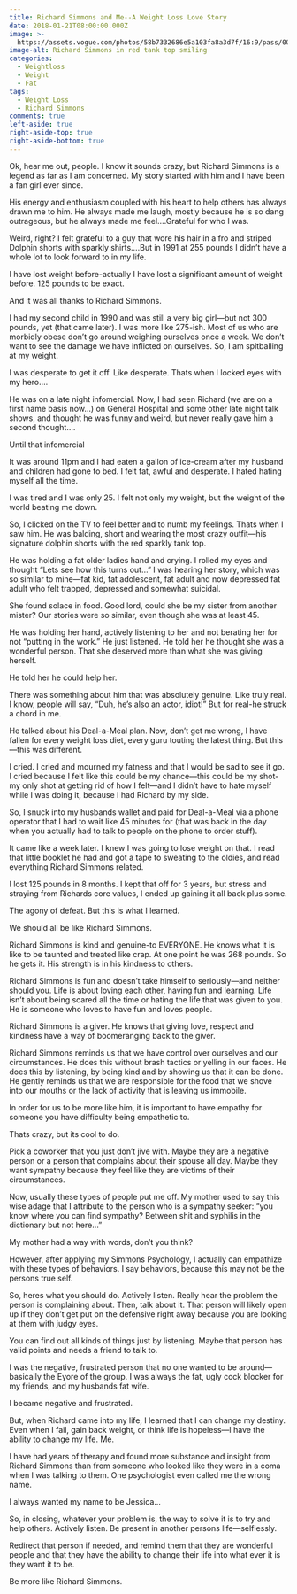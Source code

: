 ```yaml
---
title: Richard Simmons and Me--A Weight Loss Love Story
date: 2018-01-21T08:00:00.000Z
image: >-
  https://assets.vogue.com/photos/58b7332686e5a103fa8a3d7f/16:9/pass/00-social-richard-simmons-news.jpg
image-alt: Richard Simmons in red tank top smiling
categories:
  - Weightloss
  - Weight
  - Fat
tags:
  - Weight Loss
  - Richard Simmons
comments: true
left-aside: true
right-aside-top: true
right-aside-bottom: true
---
```

Ok, hear me out, people.  I know it sounds crazy, but Richard Simmons is a legend as far as I am concerned. My story started with him and I have been a fan girl ever since.



His energy and enthusiasm coupled with his heart to help others has always drawn me to him.  He always made me laugh, mostly because he is so dang outrageous, but he always made me feel….Grateful for who I was.



Weird, right?  I felt grateful to a guy that wore his hair in a fro and striped Dolphin shorts with sparkly shirts….But in 1991 at 255 pounds I didn’t have a whole lot to look forward to in my life.



I have lost weight before-actually I have lost a significant amount of weight before.  125 pounds to be exact.  



And it was all thanks to Richard Simmons.



I had my second child in 1990 and was still a very big girl—but not 300 pounds, yet (that came later).  I was more like 275-ish.  Most of us who are morbidly obese don’t go around weighing ourselves once a week.  We don’t want to see the damage we have inflicted on ourselves.  So, I am spitballing at my weight.



I was desperate to get it off.  Like desperate.  Thats when I locked eyes with my hero….



He was on a late night infomercial.  Now, I had seen Richard (we are on a first name basis now…) on General Hospital and some other late night talk shows, and thought he was funny and weird, but never really gave him a second thought….



Until that infomercial



It was around 11pm and I had eaten a gallon of ice-cream after my husband and children had gone to bed.  I felt fat, awful and desperate.  I hated hating myself all the time.



I was tired and I was only 25. I felt not only my weight, but the weight of the world beating me down.  



So, I clicked on the TV to feel better and to numb my feelings.  Thats when I saw him.  He was balding, short and wearing the most crazy outfit—his signature dolphin shorts with the red sparkly tank top.  



He was holding a fat older ladies hand and crying.  I rolled my eyes and thought “Lets see how this turns out…” I was hearing her story, which was so similar to mine—fat kid, fat adolescent, fat adult and now depressed fat adult who felt trapped, depressed and somewhat suicidal.



She found solace in food.  Good lord, could she be my sister from another mister?  Our stories were so similar, even though she was at least 45.



He was holding her hand, actively listening to her and not berating her for not “putting in the work.”  He just listened.  He told her he thought she was a wonderful person. That she deserved more than what she was giving herself.



 He told her he could help her.



There was something about him that was absolutely genuine.  Like truly real.  I know, people will say, “Duh, he’s also an actor, idiot!”  But for real-he struck a chord in me.  



He talked about his Deal-a-Meal plan. Now, don’t get me wrong, I have fallen for every weight loss diet, every guru touting the latest thing.  But this—this was different.



I cried. I cried and mourned my fatness and that I would be sad to see it go.  I cried because I felt like this could be my chance—this could be my shot-my only shot at getting rid of how I felt—and I didn’t have to hate myself while I was doing it, because I had Richard by my side.



So, I snuck into my husbands wallet and paid for Deal-a-Meal via a phone operator that I had to wait like 45 minutes for (that was back in the day when you actually had to talk to people on the phone to order stuff).  



It came like a week later.  I knew I was going to lose weight on that.  I read that little booklet he had and got a tape to sweating to the oldies, and read everything Richard Simmons related.  



I lost 125 pounds in 8 months.  I kept that off for 3 years, but stress and straying from Richards core values, I ended up gaining it all back plus some.  



The agony of defeat.  But this is what I learned.



We should all be like Richard Simmons.



Richard Simmons is kind and genuine-to EVERYONE. He knows what it is like to be taunted and treated like crap.  At one point he was 268 pounds.  So he gets it. His strength is in his kindness to others.

Richard Simmons is fun and doesn’t take himself to seriously—and neither should you.  Life is about loving each other, having fun and learning.  Life isn’t about being scared all the time or hating the life that was given to you. He is someone who loves to have fun and loves people.  

Richard Simmons is a giver.  He knows that giving love, respect and kindness have a way of boomeranging back to the giver.  

Richard Simmons reminds us that we have control over ourselves and our circumstances.  He does this without brash tactics or yelling in our faces.  He does this by listening, by being kind and by showing us that it can be done.  He gently reminds us that we are responsible for the food that we shove into our mouths or the lack of activity that is leaving us immobile.  



In order for us to be more like him, it is important to have empathy for someone you have difficulty being empathetic to.



Thats crazy, but its cool to do.



Pick a coworker that you just don’t jive with. Maybe they are a negative person or a person that  complains about their spouse all day.  Maybe they want sympathy because they feel like they are victims of their circumstances.



Now, usually these types of people  put me off.  My mother used to say this wise adage that I attribute to the person who is a sympathy seeker:  “you know where you can find sympathy?  Between shit and syphilis in the dictionary but not here…”  



My mother had a way with words, don’t you think?



However, after applying my Simmons Psychology, I actually can empathize with these types of behaviors.  I say behaviors, because this may not be the persons true self.  



So, heres what you should do. Actively listen. Really hear the problem the person is complaining about. Then, talk about it. That person will likely open up if they don’t get put on the defensive right away because you are looking at them with judgy eyes.  



You can find out all kinds of things just by listening. Maybe that person has valid points and needs a friend to talk to.  



I was the negative, frustrated person that no one wanted to be around—basically the Eyore of the group.  I was always the fat, ugly cock blocker for my friends, and my husbands fat wife.  



I became negative and frustrated.  



But, when Richard came into my life, I learned that I can change my destiny.  Even when I fail, gain back weight, or think life is hopeless—I have the ability to change my life. Me.  



I have had years of therapy and found more substance and insight from Richard Simmons than from someone who looked like they were in a coma when I was talking to them. One psychologist even called me the wrong name.  



I always wanted my name to be Jessica…



So, in closing, whatever your problem is, the way to solve it is to try and help others.  Actively listen.  Be present in another persons life—selflessly.



Redirect that person if needed, and remind them that they are wonderful people and that they have the ability to change their life into what ever it is they want it to be.  



Be more like Richard Simmons.
